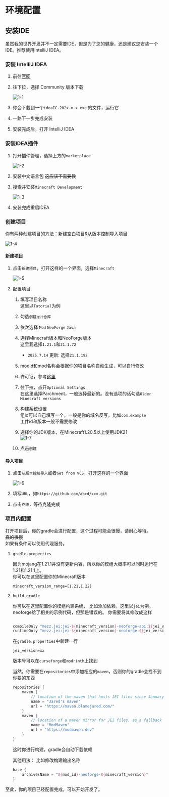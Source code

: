 # 环境配置

## 安装IDE

虽然我的世界开发并不一定需要IDE，但是为了您的健康，还是建议您安装一个IDE。推荐使用IntelliJ IDEA。

### 安装 IntelliJ IDEA

1. 前往[官网](https://www.jetbrains.com/idea/download/?section=windows)

1. 往下拉，选择 Community 版本下载

   ![1-1](src/1-1.png)

1. 你会下载到一个`ideaIC-202x.x.x.exe` 的文件，运行它

1. 一路下一步完成安装

1. 安装完成后，打开 IntelliJ IDEA

### 安装IDEA插件

1. 打开插件管理，选择上方的`marketplace`

   ![1-2](src/1-2.png)

1. 安装中文语言包 ~~这应该不需要教~~

1. 搜索并安装`Minecraft Development`

   ![1-3](src/1-3.png)

1. 安装完成重启IDEA

### 创建项目

你有两种创建项目的方法：新建空白项目&从版本控制导入项目

![1-4](src/1-4.png)

#### 新建项目

1. 点击`新建项目`，打开这样的一个界面，选择`Minecraft`

   ![1-5](src/1-5.png)

1. 配置项目

    1. 填写项目名称  
      这里以`Tutorial`为例

    1. 勾选`创建git仓库`

    1. 依次选择 `Mod` `NeoForge` `Java`

    1. 选择Minecraft版本和NeoForge版本  
    这里我选择`1.21.1`和`21.1.72`  
       - `2025.7.14` 更新: 选择`21.1.192`

    1. modid和mod名称会根据你的项目名称自动生成，可以自行修改

    1. 许可证，参考[这里](https://www.runoob.com/w3cnote/open-source-license.html)

    1. 往下拉，点开`Optional Settings`  
    在这里选择Parchment，一般选择最新的。没有选项的话勾选`Older Minecraft versions`

    1. 构建系统设置  
    组id可以自己填写一个，一般是你的域名反写。比如`com.example`  
    工件id和版本一般不需要修改

    1. 选择你的JDK版本，在Minecraft1.20.5以上使用JDK21  
    ![1-7](src/1-7.png)    

    1. 点击`创建`

#### 导入项目

1. 点击`从版本控制导入`或者`Get from VCS`，打开这样的一个界面

   ![1-9](src/1-9.png)

1. 填写`URL`，如`https://github.com/abcd/xxx.git`

1. 点击`克隆`，等待克隆完成

### 项目内配置

打开项目后，你的gradle会进行配置，这个过程可能会很慢，请耐心等待。  
~~真的很慢~~  
如果有条件可以使用代理服务。

1. `gradle.properties`

    因为mojang在1.21.1并没有更新内容，所以你的模组大概率可以同时运行在1.21和1.21.1上。  
    你可以在这里配置你的Minecraft版本
    
    ```properties
    minecraft_version_range=[1.21,1.22)
    ```

1. `build.gradle`

    你可以在这里配置你的模组构建系统，
    比如添加依赖，这里以`jei`为例。  
    neoforge给了相关的示例代码，但那是错误的。
    你需要将其修改成这样
    
    ```groovy
    
    compileOnly "mezz.jei:jei-${minecraft_version}-neoforge-api:${jei_version}"
    runtimeOnly "mezz.jei:jei-${minecraft_version}-neoforge:${jei_version}"

    ```

    在`gradle.properties`中新建一行

    ```properties
    jei_version=xx
    ```

    版本号可以在`curseforge`和`modrinth`上找到

    当然，你需要在`repositories`中添加相应的`maven`，否则你的gradle会找不到你要的东西

    ```groovy
    repositories {
        maven {
            // location of the maven that hosts JEI files since January 2023
            name = "Jared's maven"
            url = "https://maven.blamejared.com/"
        }
        maven {
            // location of a maven mirror for JEI files, as a fallback
            name = "ModMaven"
            url = "https://modmaven.dev"
        }
    }
    ```

    这时你进行构建，gradle会自动下载依赖

    其他用法：
    比如修改构建输出名称
    
    ```groovy
    base {
        archivesName = "${mod_id}-neoforge-${minecraft_version}"
    }
    ```

至此，你的项目已经配置完成，可以开始开发了。
